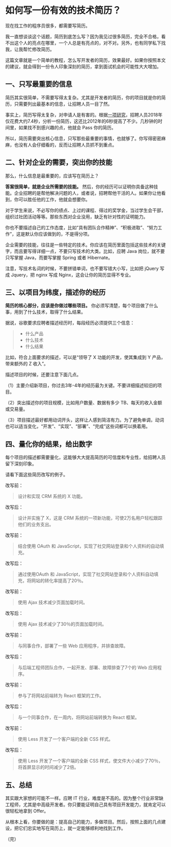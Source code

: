 # 如何写一份有效的技术简历？

现在找工作的程序员很多，都需要写简历。

我一直想谈谈这个话题，简历到底怎么写？因为我见过很多简历，完全不合格，看不出这个人的亮点在哪里，一个人总是有亮点的，对不对。另外，也有同学私下找我，让我帮忙修改简历。

这篇文章就是一个简单的教程，怎么写开发者的简历，效果最好。如果你按照本文的建议，就会得到一份令人印象深刻的简历，拿到面试机会的可能性大大增加。

## 一、只写最重要的信息

简历其实很简单，不需要写得太复杂。尤其是开发者的简历，你的项目就是你的简历，只需要列出最基本的信息，让招聘人员一目了然。

事实上，简历写得太复杂，对申请人是有害的。根据[一项研究](https://www.prnewswire.com/news-releases/ladders-updates-popular-recruiter-eye-tracking-study-with-new-key-insights-on-how-job-seekers-can-improve-their-resumes-300744217.html)，招聘人员2018年仅花费大约7.4秒，分析一份简历，这还比2012年的6秒提高了不少。几秒钟的时间里，如果找不到感兴趣的点，他就会 Pass 你的简历。

所以，简历需要突出核心信息，只写那些最重要的事情，也就够了。你写得密密麻麻，也没有人会仔细看的，反而让招聘人员抓不到重点。

## 二、针对企业的需要，突出你的技能

那么，什么信息是最重要的，应该写在简历上？

**答案很简单，就是企业所需要的技能。** 然后，你的经历可以证明你具备这种技能。企业招聘的是帮他解决问题的人，或者说，招聘帮他干活的人。如果你让他看到，你可以胜任他的工作，他就会想要你。

对于学生来说，不必写你的绩点、上过的课程、得过的奖学金，当过学生会干部，组织过社团活动等等。那些东西对企业没用，缺乏有针对性的证明能力。

你也不要描述自己的工作态度，比如“具有团队合作精神”、“积极进取”、“努力工作”，这是默认你应该做到的，不是得分项。

企业需要的技能，往往是一些特定的技术。你应该在简历里面包括这些技术的关键字，而且要写得详细一点，不要只写技术的大类。比如，应聘 Java 岗位，就不要只写掌握 Java，而要写掌握 Spring 或者 Hibernate。

注意，写技术名词的时候，不要拼错单词，也不要写错大小写，比如把 jQuery 写成 Jquery，把 nginx 写成 Nginx，这会让你的简历显得不专业。

## 三、以项目为纬度，描述你的经历

**简历的核心部分，应该是你做过哪些项目。** 你必须写清楚，每个项目做了什么事，用到了什么技术，取得了什么结果。

据说，谷歌要求应聘者描述经历时，每段经历必须提供三个信息：

> - 什么产品
> - 什么技术
> - 什么结果

比如，符合上面要求的描述，可以是“领导了 X 功能的开发，使其集成到 Y 产品，带来额外的 Z 收入”。

描述项目的时候，还要注意下面几点。

（1）主要介绍新项目，你过去3年-4年的经历最为关键。不要详细描述较旧的项目。

（2）突出描述你的项目规模，比如用户数量、数据有多少 TB、每天的收入金额或交易量。

（3）项目描述最好都用动词开头，这样让人感到简洁有力。为了避免单调，动词也可以适当变化，“开发”、“实现”、“部署”、“完成”这些词都可以换着用。

## 四、量化你的结果，给出数字

每个项目的描述都需要量化，这能够大大提高简历的可信度和专业性，给招聘人员留下深刻印象。

请看下面这些简历改写的例子。

改写前：

> 设计和实现 CRM 系统的 X 功能。

改写后：

> 设计并实施了 X，这是 CRM 系统的一项新功能，可使2万名用户轻松跟踪他们的业务支出。

改写前：

> 结合使用 OAuth 和 JavaScript，实现了社交网站登录和个人资料的自动填充。

改写后：

> 通过使用OAuth 和 JavaScript，实现了社交网站登录和个人资料自动填充，将网站的转化率提高了20％。

改写前：

> 使用 Ajax 技术减少页面加载时间。

改写后：

> 使用 Ajax 技术减少了30％的页面加载时间。

改写前：

> 与同事合作，部署了一些 Web 应用程序，并排查故障。

改写后：

> 与后端工程师团队合作，一起开发、部署、故障排查了7个的 Web 应用程序。

改写前：

> 参与了将网站前端转为 React 框架的工作。

改写后：

> 与一个同事合作，在一周内，将网站前端转换为 React 框架。

改写前：

> 使用 Less 开发了一个客户端的全新 CSS 样式。

改写后：

> 使用 Less 开发了一个客户端的全新 CSS 样式，使文件大小减少了70％，将首屏显示的时间减少了2倍。

## 五、总结

其实跟大家想的可能不一样。应聘 IT 行业，难度是不高的。因为整个行业非常缺工程师，尤其是中高级开发者。你只要能证明自己具有项目开发能力，就肯定可以很轻松地拿到 Offer。

从根本上看，你要做的是：提高自己的能力，多做项目。然后，按照上面的几点建设，把它们忠实地写在简历上，就一定能够顺利地找到工作。

（完）
